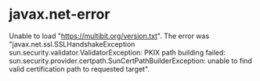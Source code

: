 javax.net-error
===============

Unable to load "https://multibit.org/version.txt". The error was "javax.net.ssl.SSLHandshakeException sun.security.validator.ValidatorException: PKIX path building failed: sun.security.provider.certpath.SunCertPathBuilderException: unable to find valid certification path to requested target".